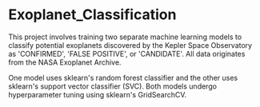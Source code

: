 # Exoplanet_Classification

This project involves training two separate machine learning models to classify potential exoplanets discovered by the Kepler Space Observatory as 'CONFIRMED', 'FALSE POSITIVE', or 'CANDIDATE'. All data originates from the NASA Exoplanet Archive.

One model uses sklearn's random forest classifier and the other uses sklearn's support vector classifier (SVC). Both models undergo hyperparameter tuning using sklearn's GridSearchCV.